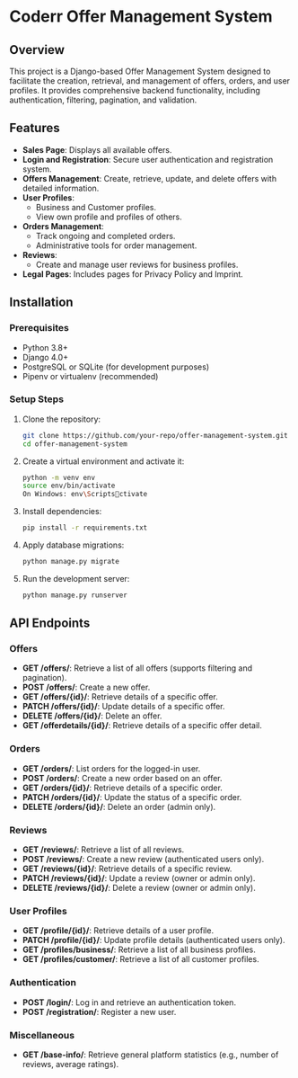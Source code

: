 # Coderr Offer Management System

## Overview
This project is a Django-based Offer Management System designed to facilitate the creation, retrieval, and management of offers, orders, and user profiles. It provides comprehensive backend functionality, including authentication, filtering, pagination, and validation.

## Features
- **Sales Page**: Displays all available offers.
- **Login and Registration**: Secure user authentication and registration system.
- **Offers Management**: Create, retrieve, update, and delete offers with detailed information.
- **User Profiles**:
  - Business and Customer profiles.
  - View own profile and profiles of others.
- **Orders Management**:
  - Track ongoing and completed orders.
  - Administrative tools for order management.
- **Reviews**:
  - Create and manage user reviews for business profiles.
- **Legal Pages**: Includes pages for Privacy Policy and Imprint.

## Installation

### Prerequisites
- Python 3.8+
- Django 4.0+
- PostgreSQL or SQLite (for development purposes)
- Pipenv or virtualenv (recommended)

### Setup Steps
1. Clone the repository:
   ```bash
   git clone https://github.com/your-repo/offer-management-system.git
   cd offer-management-system
   ```

2. Create a virtual environment and activate it:
   ```bash
   python -m venv env
   source env/bin/activate  
   On Windows: env\Scriptsctivate
   ```

3. Install dependencies:
   ```bash
   pip install -r requirements.txt
   ```

4. Apply database migrations:
   ```bash
   python manage.py migrate
   ```

5. Run the development server:
   ```bash
   python manage.py runserver
   ```

## API Endpoints

### Offers
- **GET /offers/**: Retrieve a list of all offers (supports filtering and pagination).
- **POST /offers/**: Create a new offer.
- **GET /offers/{id}/**: Retrieve details of a specific offer.
- **PATCH /offers/{id}/**: Update details of a specific offer.
- **DELETE /offers/{id}/**: Delete an offer.
- **GET /offerdetails/{id}/**: Retrieve details of a specific offer detail.

### Orders
- **GET /orders/**: List orders for the logged-in user.
- **POST /orders/**: Create a new order based on an offer.
- **GET /orders/{id}/**: Retrieve details of a specific order.
- **PATCH /orders/{id}/**: Update the status of a specific order.
- **DELETE /orders/{id}/**: Delete an order (admin only).

### Reviews
- **GET /reviews/**: Retrieve a list of all reviews.
- **POST /reviews/**: Create a new review (authenticated users only).
- **GET /reviews/{id}/**: Retrieve details of a specific review.
- **PATCH /reviews/{id}/**: Update a review (owner or admin only).
- **DELETE /reviews/{id}/**: Delete a review (owner or admin only).

### User Profiles
- **GET /profile/{id}/**: Retrieve details of a user profile.
- **PATCH /profile/{id}/**: Update profile details (authenticated users only).
- **GET /profiles/business/**: Retrieve a list of all business profiles.
- **GET /profiles/customer/**: Retrieve a list of all customer profiles.

### Authentication
- **POST /login/**: Log in and retrieve an authentication token.
- **POST /registration/**: Register a new user.

### Miscellaneous
- **GET /base-info/**: Retrieve general platform statistics (e.g., number of reviews, average ratings).
